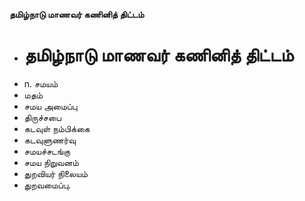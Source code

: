 **தமிழ்நாடு மாணவர் கணினித் திட்டம்**
- # தமிழ்நாடு மாணவர் கணினித் திட்டம்
- n. சமயம்
- மதம்
- சமய அமைப்பு
- திருச்சபை
- கடவுள் நம்பிக்கை
- கடவுளுணர்வு
- சமயச்சடங்கு
- சமய நிறுவனம்
- துறவியர் நிலையம்
- துறவமைப்பு.

